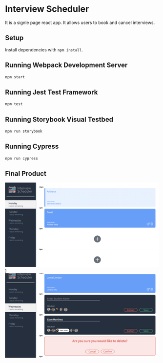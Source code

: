 # Interview Scheduler

It is a signle page react app. It allows users to book and cancel interviews.

## Setup

Install dependencies with `npm install`.

## Running Webpack Development Server

```sh
npm start
```

## Running Jest Test Framework

```sh
npm test
```

## Running Storybook Visual Testbed

```sh
npm run storybook
```
## Running Cypress

```sh
npm run cypress
```

## Final Product

!["screenshot of booked appointments"](https://github.com/archa-agrawal/scheduler/blob/master/docs/images/booked_appointments.png?raw=true))
!["screenshot of add/edit/delet appointment"](https://github.com/archa-agrawal/scheduler/blob/master/docs/images/add:edit:delete_appointment.png?raw=true)
